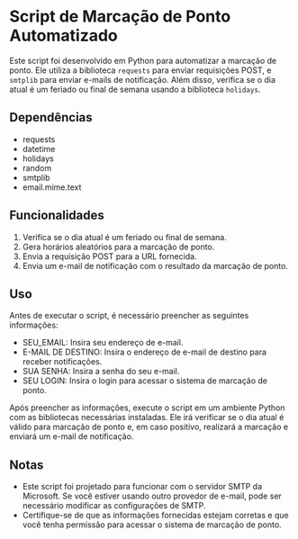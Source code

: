 # Script de Marcação de Ponto Automatizado

Este script foi desenvolvido em Python para automatizar a marcação de ponto. Ele utiliza a biblioteca `requests` para enviar requisições POST, e `smtplib` para enviar e-mails de notificação. Além disso, verifica se o dia atual é um feriado ou final de semana usando a biblioteca `holidays`.

## Dependências

- requests
- datetime
- holidays
- random
- smtplib
- email.mime.text

## Funcionalidades

1. Verifica se o dia atual é um feriado ou final de semana.
2. Gera horários aleatórios para a marcação de ponto.
3. Envia a requisição POST para a URL fornecida.
4. Envia um e-mail de notificação com o resultado da marcação de ponto.

## Uso

Antes de executar o script, é necessário preencher as seguintes informações:

- SEU_EMAIL: Insira seu endereço de e-mail.
- E-MAIL DE DESTINO: Insira o endereço de e-mail de destino para receber notificações.
- SUA SENHA: Insira a senha do seu e-mail.
- SEU LOGIN: Insira o login para acessar o sistema de marcação de ponto.

Após preencher as informações, execute o script em um ambiente Python com as bibliotecas necessárias instaladas. Ele irá verificar se o dia atual é válido para marcação de ponto e, em caso positivo, realizará a marcação e enviará um e-mail de notificação.

## Notas

- Este script foi projetado para funcionar com o servidor SMTP da Microsoft. Se você estiver usando outro provedor de e-mail, pode ser necessário modificar as configurações de SMTP.
- Certifique-se de que as informações fornecidas estejam corretas e que você tenha permissão para acessar o sistema de marcação de ponto. 
